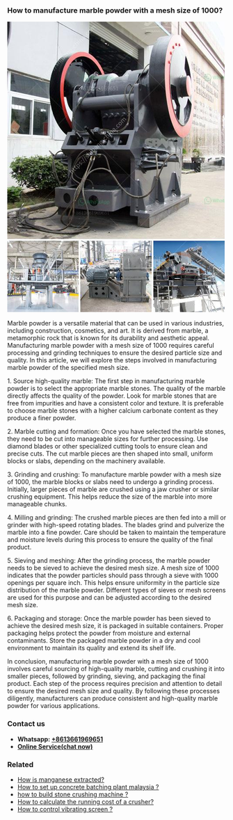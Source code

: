 <h3>How to manufacture marble powder with a mesh size of 1000?</h3><img src='1701745347.jpg' alt=''><p>Marble powder is a versatile material that can be used in various industries, including construction, cosmetics, and art. It is derived from marble, a metamorphic rock that is known for its durability and aesthetic appeal. Manufacturing marble powder with a mesh size of 1000 requires careful processing and grinding techniques to ensure the desired particle size and quality. In this article, we will explore the steps involved in manufacturing marble powder of the specified mesh size.</p><p>1. Source high-quality marble: The first step in manufacturing marble powder is to select the appropriate marble stones. The quality of the marble directly affects the quality of the powder. Look for marble stones that are free from impurities and have a consistent color and texture. It is preferable to choose marble stones with a higher calcium carbonate content as they produce a finer powder.</p><p>2. Marble cutting and formation: Once you have selected the marble stones, they need to be cut into manageable sizes for further processing. Use diamond blades or other specialized cutting tools to ensure clean and precise cuts. The cut marble pieces are then shaped into small, uniform blocks or slabs, depending on the machinery available.</p><p>3. Grinding and crushing: To manufacture marble powder with a mesh size of 1000, the marble blocks or slabs need to undergo a grinding process. Initially, larger pieces of marble are crushed using a jaw crusher or similar crushing equipment. This helps reduce the size of the marble into more manageable chunks.</p><p>4. Milling and grinding: The crushed marble pieces are then fed into a mill or grinder with high-speed rotating blades. The blades grind and pulverize the marble into a fine powder. Care should be taken to maintain the temperature and moisture levels during this process to ensure the quality of the final product.</p><p>5. Sieving and meshing: After the grinding process, the marble powder needs to be sieved to achieve the desired mesh size. A mesh size of 1000 indicates that the powder particles should pass through a sieve with 1000 openings per square inch. This helps ensure uniformity in the particle size distribution of the marble powder. Different types of sieves or mesh screens are used for this purpose and can be adjusted according to the desired mesh size.</p><p>6. Packaging and storage: Once the marble powder has been sieved to achieve the desired mesh size, it is packaged in suitable containers. Proper packaging helps protect the powder from moisture and external contaminants. Store the packaged marble powder in a dry and cool environment to maintain its quality and extend its shelf life.</p><p>In conclusion, manufacturing marble powder with a mesh size of 1000 involves careful sourcing of high-quality marble, cutting and crushing it into smaller pieces, followed by grinding, sieving, and packaging the final product. Each step of the process requires precision and attention to detail to ensure the desired mesh size and quality. By following these processes diligently, manufacturers can produce consistent and high-quality marble powder for various applications.</p><h3>Contact us</h3><ul><li><strong>Whatsapp:&nbsp;<a href="https://wa.me/8613661969651">+8613661969651</a></strong></li><li><a href="https://swt.shibang-china.com/?git&amp;zhl&amp;How to manufacture marble powder with a mesh size of 1000"><strong>Online Service(chat now)</strong></a></li></ul><h3>Related</h3><ul><li><a href='How is manganese extracted.md'>How is manganese extracted?</a></li><li><a href='How to set up concrete batching plant malaysia .md'>How to set up concrete batching plant malaysia ?</a></li><li><a href='how to build stone crushing machine .md'>how to build stone crushing machine ?</a></li><li><a href='How to calculate the running cost of a crusher.md'>How to calculate the running cost of a crusher?</a></li><li><a href='How to control vibrating screen .md'>How to control vibrating screen ?</a></li></ul>